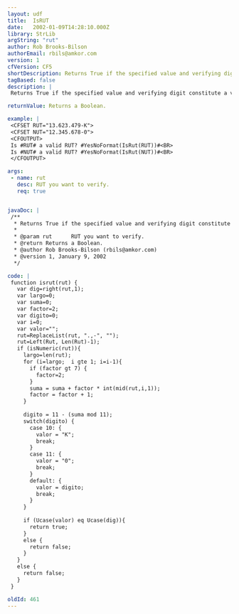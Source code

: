 ```yaml
---
layout: udf
title:  IsRUT
date:   2002-01-09T14:28:10.000Z
library: StrLib
argString: "rut"
author: Rob Brooks-Bilson
authorEmail: rbils@amkor.com
version: 1
cfVersion: CF5
shortDescription: Returns True if the specified value and verifying digit constitute a valid RUT (government company number used in Chile).
tagBased: false
description: |
 Returns True if the specified value and verifying digit constitute a valid RUT (government company number used by Chile).  RUT numbers appear in the form xx.xxx.xxx-y or x.xxx.xxx-y where x represents digits 0-9 and y represents the verifying digit in the form 0-9|K.

returnValue: Returns a Boolean.

example: |
 <CFSET RUT="13.623.479-K">
 <CFSET NUT="12.345.678-0">
 <CFOUTPUT>
 Is #RUT# a valid RUT? #YesNoFormat(IsRut(RUT))#<BR>
 Is #NUT# a valid RUT? #YesNoFormat(IsRut(NUT))#<BR>
 </CFOUTPUT>

args:
 - name: rut
   desc: RUT you want to verify.
   req: true


javaDoc: |
 /**
  * Returns True if the specified value and verifying digit constitute a valid RUT (government company number used in Chile).
  * 
  * @param rut      RUT you want to verify. 
  * @return Returns a Boolean. 
  * @author Rob Brooks-Bilson (rbils@amkor.com) 
  * @version 1, January 9, 2002 
  */

code: |
 function isrut(rut) {
   var dig=right(rut,1);
   var largo=0;
   var suma=0;
   var factor=2;
   var digito=0;
   var i=0;
   var valor="";
   rut=ReplaceList(rut, ".,-", "");
   rut=Left(Rut, Len(Rut)-1);
   if (isNumeric(rut)){
     largo=len(rut);
     for (i=largo;  i gte 1; i=i-1){
       if (factor gt 7) {
         factor=2;
       }
       suma = suma + factor * int(mid(rut,i,1));
       factor = factor + 1;
     }
 
     digito = 11 - (suma mod 11);
     switch(digito) {
       case 10: {
         valor = "K";
         break;
       }
       case 11: {
         valor = "0";
         break;
       }    
       default: {
         valor = digito;
         break;
       }
     }
 
     if (Ucase(valor) eq Ucase(dig)){
       return true;
     }
     else {
       return false;
     }
   }
   else {
     return false;
   }
 }

oldId: 461
---
```


